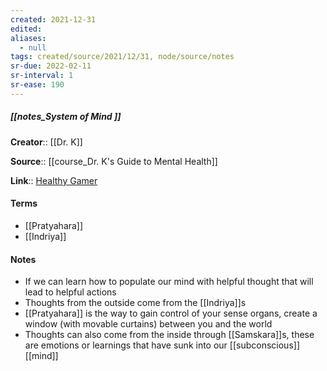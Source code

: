 ```yaml
---
created: 2021-12-31 
edited: 
aliases:
  - null
tags: created/source/2021/12/31, node/source/notes
sr-due: 2022-02-11
sr-interval: 1
sr-ease: 190
---
```


##### [[notes_System of Mind ]]
**Creator**:: [[Dr. K]]
 
**Source**:: [[course_Dr. K's Guide to Mental Health]]

**Link**:: [Healthy Gamer](https://coaching.healthygamer.gg/guide/lessons/system-of-mind)

#### Terms
- [[Pratyahara]]
- [[Indriya]]

#### Notes
- If we can learn how to populate our mind with helpful thought that will lead to helpful actions
- Thoughts from the outside come from the [[Indriya]]s
- [[Pratyahara]] is the way to gain control of your sense organs, create a window (with movable curtains) between you and the world
- Thoughts can also come from the inside through [[Samskara]]s, these are emotions or learnings that have sunk into our [[subconscious]] [[mind]]
